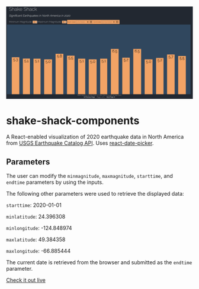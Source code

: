 ![shake-shack-js](./shake-shack.png)
# shake-shack-components

A React-enabled visualization of 2020 earthquake data in North America from [USGS Earthquake Catalog API](https://earthquake.usgs.gov/fdsnws/event/1/). Uses [react-date-picker](https://www.npmjs.com/package/react-date-picker).

## Parameters
The user can modify the `minmagnitude`, `maxmagnitude`, `starttime`, and `endtime` parameters by using the inputs.

The following other parameters were used to retrieve the displayed data:

`starttime`: 2020-01-01

`minlatitude`: 24.396308

`minlongitude`: -124.848974

`maxlatitude`: 49.384358

`maxlongitude`: -66.885444

The current date is retrieved from the browser and submitted as the `endtime` parameter.

[Check it out live](https://react-component-graph.herokuapp.com/)
